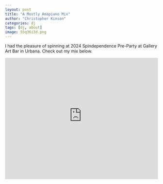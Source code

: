 ```yaml
---
layout: post
title: "A Mostly Amapiano Mix"
author: "Christopher Kinson"
categories: dj
tags: [dj, about]
image: 55q36i3d.png
---
```


I had the pleasure of spinning at 2024 Spindependence Pre-Party at Gallery Art Bar in Urbana. Check out my mix below.

<iframe width="100%" height="400" src="https://player-widget.mixcloud.com/widget/iframe/?feed=%2Fchriskinson_djck%2F2024-spindependence-pre-party%2F" frameborder="0" ></iframe>
